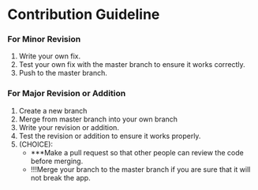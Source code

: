 # Contribution Guideline

### For Minor Revision

1. Write your own fix.
2. Test your own fix with the master branch to ensure it works correctly.
3. Push to the master branch.

### For Major Revision or Addition

1. Create a new branch
2. Merge from master branch into your own branch
3. Write your revision or addition.
4. Test the revision or addition to ensure it works properly.
5. (CHOICE):
    * ***Make a pull request so that other people can review the code before merging.
    * !!!Merge your branch to the master branch if you are sure that it will not break the app.